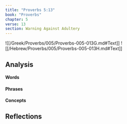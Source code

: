 ```yaml
---
title: "Proverbs 5:13"
book: "Proverbs"
chapter: 5
verse: 13
section: Warning Against Adultery
---
```

![[/Greek/Proverbs/005/Proverbs-005-013G.md#Text]]
![[/Hebrew/Proverbs/005/Proverbs-005-013H.md#Text]]

## Analysis

#### Words

#### Phrases

#### Concepts

## Reflections
